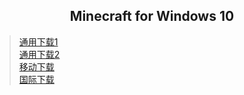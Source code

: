 ## <center>Minecraft for Windows 10</center>

>[通用下载1](https://download1.fuibafuyu.top/d/123/Program/Windows/Minecraft/Bedrock/Microsoft.MinecraftUWP_1.18.1201.0_x64__8wekyb3d8bbwe.Appx "nya~")<br>
>[通用下载2](https://download1.fuibafuyu.top/Ali/Program/Windows/Minecraft/Bedrock/Microsoft.MinecraftUWP_1.18.1201.0_x64__8wekyb3d8bbwe.Appx "nya~")<br>
>[移动下载](https://download1.fuibafuyu.top/d/139/Program/Windows/Minecraft/Bedrock/Microsoft.MinecraftUWP_1.18.1201.0_x64__8wekyb3d8bbwe.Appx "nya~")<br>
>[国际下载](https://download1.fuibafuyu.top/OD/Program/Windows/Minecraft/Bedrock/Microsoft.MinecraftUWP_1.18.1201.0_x64__8wekyb3d8bbwe.Appx "nya~")
